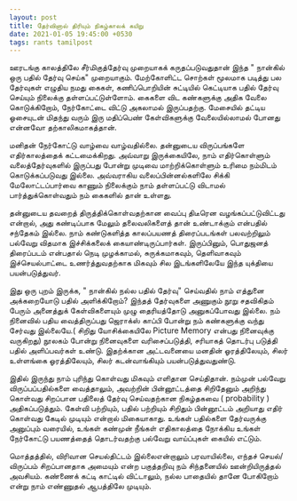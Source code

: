 ```yaml
---
layout: post
title: தேர்வினால் திரியும் நிகழ்காலக் கயிறு
date: 2021-01-05 19:45:00 +0530
tags: rants tamilpost
---
```


ஊரடங்கு காலத்திலே சீர்மிகுத்தேர்வு முறையாகக் கருதப்படுவதுதான் இந்த " நான்கில் ஒரு பதில் தேர்வு செய்க" முறையாகும். 
மேற்கோளிட்ட சொற்கள் மூலமாக படித்து பல தேர்வுகள் எழுதிய நமது கைகள், கணிப்பொறியின் சுட்டியில் கெட்டியாக பதில் தேர்வு 
செய்யும் நிலைக்கு தள்ளப்பட்டுள்ளோம். கைகளை விட கண்களுக்கு அதிக வேலை கொடுக்கிறோம், நேர்கோட்டை விட்டு அகலாமல் இருப்பதற்கு.
மேசையில் தட்டிய ஓசையுடன் மிதந்து வரும் இரு மதிப்பெண் கேள்விகளுக்கு வேலையில்லாமல் போனது என்னவோ தற்காலிகமாகத்தான்.  
<!--more-->
மனிதன் நேர்கோட்டு வாழ்வை வாழ்வதில்லை. தன்னுடைய விருப்பங்களே எதிர்காலத்தைக் கட்டமைக்கிறது. 
அவ்வாறு இருக்கையிலே, நாம் எதிர்கொள்ளும் வலைத்தேர்வுகளில் இருப்பது போன்று முடிவை மாற்றிக்கொள்ளும் 
உரிமை நம்மிடம் கொடுக்கப்படுவது இல்லை. அவ்வராகிய வலைப்பின்னல்களிலே சிக்கி மேலோட்டப்பார்வை காணும் நிலைக்கும்
நாம் தள்ளப்பட்டு விடாமல் பார்த்துக்கொள்வதும் நம் கைகளில் தான் உள்ளது.  

தன்னுடைய தவறைத் திருத்திக்கொள்வதற்கான வைப்பு திடீரென வழங்கப்பட்டுவிட்டது என்றால், அது கண்டிப்பாக மேலும் தலைவலிகளைத்
தான் உண்டாக்கும் என்பதில் சந்தேகம் இல்லை. நாம் கண்டுகளித்த காலப்பயணத் திரைப்படங்கள் பலவற்றிலும் பல்வேறு விதமாக 
இச்சிக்கலைக் கையாண்டிருப்பார்கள். இருப்பினும், பொதுஜனத் திரைப்படம் என்பதால் நெடி முழக்காமல், சுருக்கமாகவும், தெளிவாகவும் 
இச்செயல்பாட்டை உணர்த்துவதற்காக மிகவும் சில இடங்களிலேயே இந்த யுக்தியை பயன்படுத்துவர்.  

இது ஒரு புறம் இருக்க, " நான்கில் நல்ல பதில் தேர்வு" செய்வதில் நாம் எத்துனை அக்கறையோடு பதில் அளிக்கிறோம்? இந்தத் தேர்வுகளை 
அணுகும் நூறு சதவிகிதம் பேரும் அனைத்துக் கேள்விகளையும் முழு தைரியத்தோடு அனுகப்போவது இல்லை. நம் நினைவில் பதிய வைத்திருப்பது
ஜெராக்ஸ் காப்பி போன்று நம் கண்களுக்கு வந்து சேர்வது இல்லையே.( சிறிது யோசிக்கையிலே Picture Memory என்பது நினைவுக்கு வருகிறது) நூலகம் போன்று நினைவுகளை வரிசைப்படுத்தி, சரியாகத் தொடர்பு படுத்தி
பதில் அளிப்பவர்கள் உண்டு. இதற்க்கான அட்டவனையை மனதின் ஓரத்திலேயும், சிலர் உள்ளங்கை ஓரத்திலேயும், சிலர் கடன்வாங்கியும் 
பயன்படுத்துவதுண்டு.  

இதில் இருந்து நாம் புரிந்து கொள்வது மிகவும் எளிதான செய்திதான். நம்முன் பல்வேறு விருப்பப்பதில்களை வைத்தாலும், 
அவற்றின் பின்னூட்டத்தை சிறிதேனும் அறிந்து கொள்வது சிறப்பான பதிலைத் தேர்வு செய்வதற்கான நிகழ்தகவை 
( probability ) அதிகப்படுத்தும். கேள்வி பற்றியும், பதில் பற்றியும் சிறிதும் பின்னூட்டம் அறியாது எதிர் கொள்வது கேடில்
முடியும் என்றால் மிகையாகாது. உங்கள் பதில்களை தேர்வருக்கு அனுப்பும் வரையில், உங்கள் கண்முன் நீங்கள் எதிகாலத்தை நோக்கிய
உங்கள் நேர்கோட்டு பயணத்தைத் தொடர்வதற்கு பல்வேறு வாய்ப்புகள் கையில் எட்டும்.  

மொத்தத்தில், விரிவான செயல்திட்டம் இல்லைஎன்றாலும் பரவாயில்லை, எந்தச் செயல்/விருப்பம் சிறப்பானதாக அமையும் என்ற பகுத்தறிவு
நம் சிந்தனையில் ஊன்றியிருத்தல் அவசியம். கண்ணைக் கட்டி காட்டில் விட்டாலும், நல்ல பாதையில் தானே போகிறோம் என்று நாம் 
எண்ணுதல் ஆபத்திலே முடியும்.  


